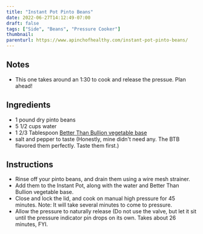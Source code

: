 ```yaml
---
title: "Instant Pot Pinto Beans"
date: 2022-06-27T14:12:49-07:00
draft: false
tags: ["Side", "Beans", "Pressure Cooker"]
thumbnail:
parenturl: https://www.apinchofhealthy.com/instant-pot-pinto-beans/
---
```


## Notes

- This one takes around an 1:30 to cook and release the pressue.  Plan ahead!

## Ingredients

- 1 pound dry pinto beans
- 5 1/2 cups water
- 1 2/3 Tablespoon [Better Than Bullion vegetable base](http://amzn.to/2vtVEXt)
- salt and pepper to taste (Honestly, mine didn't need any. The BTB flavored them perfectly. Taste them first.)

## Instructions

- Rinse off your pinto beans, and drain them using a wire mesh strainer.  
- Add them to the Instant Pot, along with the water and Better Than Bullion vegetable base.  
- Close and lock the lid, and cook on manual high pressure for 45 minutes. Note: It will take several minutes to come to pressure.  
- Allow the pressure to naturally release (Do not use the valve, but let it sit until the pressure indicator pin drops on its own. Takes about 26 minutes, FYI.
